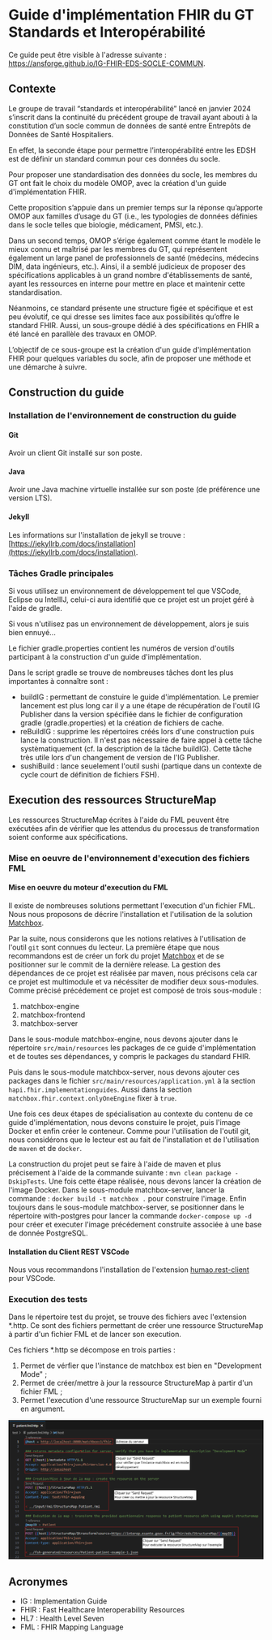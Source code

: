 # Guide d'implémentation FHIR du GT Standards et Interopérabilité

Ce guide peut être visible à l'adresse suivante : https://ansforge.github.io/IG-FHIR-EDS-SOCLE-COMMUN.

## Contexte

Le groupe de travail “standards et interopérabilité” lancé en janvier 2024 s’inscrit dans la continuité du précédent groupe de travail ayant abouti à la constitution d’un socle commun de données de santé entre Entrepôts de Données de Santé Hospitaliers.

En effet, la seconde étape pour permettre l’interopérabilité entre les EDSH est de définir un standard commun pour ces données du socle.

Pour proposer une standardisation des données du socle, les membres du GT ont fait le choix du modèle OMOP, avec la création d'un guide d'implémentation FHIR.

Cette proposition s’appuie dans un premier temps sur la réponse qu’apporte OMOP aux familles d’usage du GT (i.e., les typologies de données définies dans le socle telles que biologie, médicament, PMSI, etc.).

Dans un second temps, OMOP s’érige également comme étant le modèle le mieux connu et maîtrisé par les membres du GT, qui représentent également un large panel de professionnels de santé (médecins, médecins DIM, data ingénieurs, etc.). Ainsi, il a semblé judicieux de proposer des spécifications applicables à un grand nombre d'établissements de santé, ayant les ressources en interne pour mettre en place et maintenir cette standardisation.

Néanmoins, ce standard présente une structure figée et spécifique et est peu évolutif, ce qui dresse ses limites face aux possibilités qu’offre le standard FHIR. Aussi, un sous-groupe dédié à des spécifications en FHIR a été lancé en parallèle des travaux en OMOP.

L’objectif de ce sous-groupe est la création d'un guide d'implémentation FHIR pour quelques variables du socle, afin de proposer une méthode et une démarche à suivre.

## Construction du guide

### Installation de l'environnement de construction du guide

#### Git

Avoir un client Git installé sur son poste.

#### Java

Avoir une Java machine virtuelle installée sur son poste (de préférence une version LTS).

#### Jekyll

Les informations sur l'installation de jekyll se trouve : [https://jekyllrb.com/docs/installation](https://jekyllrb.com/docs/installation).

### Tâches Gradle principales

Si vous utilisez un environnement de développement tel que VSCode, Eclipse ou IntellIJ, celui-ci aura identifié que ce projet est un projet géré à l'aide de gradle.

Si vous n'utilisez pas un environnement de développement, alors je suis bien ennuyé...

Le fichier gradle.properties contient les numéros de version d'outils participant à la construction d'un guide d'implémentation.

Dans le script gradle se trouve de nombreuses tâches dont les plus importantes à connaître sont :

* buildIG : permettant de constuire le guide d'implémentation. Le premier lancement est plus long car il y a une étape de récupération de l'outil IG Publisher dans la version spécifiée dans le fichier de configuration gradle (gradle.properties) et la création de fichiers de cache.
* reBuildIG : supprime les répertoires créés lors d'une construction puis lance la construction. Il n'est pas nécessaire de faire appel à cette tâche systèmatiquement (cf. la description de la tâche buildIG). Cette tâche très utile lors d'un changement de version de l'IG Publisher.
* sushiBuild : lance seuelement l'outil sushi (partique dans un contexte de cycle court de définition de fichiers FSH).

## Execution des ressources StructureMap

Les ressources StructureMap écrites à l'aide du FML peuvent être exécutées afin de vérifier que les attendus du processus de transformation soient conforme aux spécifications.

### Mise en oeuvre de l'environnement d'execution des fichiers FML

#### Mise en oeuvre du moteur d'execution du FML

Il existe de nombreuses solutions permettant l'execution d'un fichier FML. Nous nous proposons de décrire l'installation et l'utilisation de la solution [Matchbox](https://github.com/ahdis/matchbox).

Par la suite, nous considerons que les notions relatives à l'utilisation de l'outil `git` sont connues du lecteur. La première étape que nous recommandons est de créer un fork du projet [Matchbox](https://github.com/ahdis/matchbox) et de se positionner sur le commit de la dernière release. La gestion des dépendances de ce projet est réalisée par maven, nous précisons cela car ce projet est multimodule et va nécéssiter de modifier deux sous-modules. Comme précisé précédement ce projet est composé de trois sous-module :

1. matchbox-engine
2. matchbox-frontend
3. matchbox-server

Dans le sous-module matchbox-engine, nous devons ajouter dans le répertoire `src/main/resources` les packages de ce guide d'implémentation et de toutes ses dépendances, y compris le packages du standard FHIR.

Puis dans le sous-module matchbox-server, nous devons ajouter ces packages dans le fichier `src/main/resources/application.yml` à la section `hapi.fhir.implementationguides`. Aussi dans la section `matchbox.fhir.context.onlyOneEngine` fixer à `true`.

Une fois ces deux étapes de spécialisation au contexte du contenu de ce guide d'implémentation, nous devons constuire le projet, puis l'image Docker et enfin créer le conteneur. Comme pour l'utilisation de l'outil git, nous considérons que le lecteur est au fait de l'installation et de l'utilisation de `maven` et de `docker`.

La construction du projet peut se faire à l'aide de maven et plus précisement à l'aide de la commande suivante : `mvn clean package -DskipTests`. Une fois cette étape réalisée, nous devons lancer la création de l'image Docker. Dans le sous-module matchbox-server, lancer la commande : `docker build -t matchbox .` pour construire l'image. Enfin toujours dans le sous-module matchbox-server, se positionner dans le répertoire with-postgres pour lancer la commande `docker-compose up -d` pour créer et executer l'image précédement construite associée à une base de donnée PostgreSQL.

#### Installation du Client REST VSCode

Nous vous recommandons l'installation de l'extension [humao.rest-client](https://github.com/Huachao/vscode-restclient) pour VSCode.

### Execution des tests

Dans le répertoire test du projet, se trouve des fichiers avec l'extension *.http. Ce sont des fichiers permettant de créer une ressource StructureMap à partir d'un fichier FML et de lancer son execution.

Ces fichiers *.http se décompose en trois parties : 

1. Permet de vérfier que l'instance de matchbox est bien en "Development Mode" ;
2. Permet de créer/mettre à jour la ressource StructureMap à partir d'un fichier FML ; 
3. Permet l'execution d'une ressource StructureMap sur un exemple fourni en argument.

![Exemple du fichier test d'execution d'un FML sur un exemple](doc/image/example-exec-fml.png)

## Acronymes

* IG : Implementation Guide
* FHIR : Fast Healthcare Interoperability Resources
* HL7 : Health Level Seven
* FML : FHIR Mapping Language
